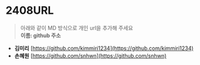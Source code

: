 # 2408URL
> 아래와 같이 MD 방식으로 개인 url을 추가해 주세요<br>
**이름: github 주소**

* **김미리** [https://github.com/kimmiri1234](https://github.com/kimmiri1234)
* **손혜원** [https://github.com/snhwn](https://github.com/snhwn)
